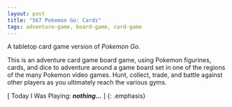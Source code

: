 ```yaml
---
layout: post
title: "567 Pokemon Go: Cards"
tags: adventure-game, board-game, card-game
---
```

A tabletop card game version of *Pokemon Go*.

This is an adventure card game board game, using Pokemon figurines, cards, and dice to adventure around a game board set in one of the regions of the many Pokemon video games.  Hunt, collect, trade, and battle against other players as you ultimately reach the various gyms.

[ Today I Was Playing: ***nothing...*** ]
{: .emphasis}